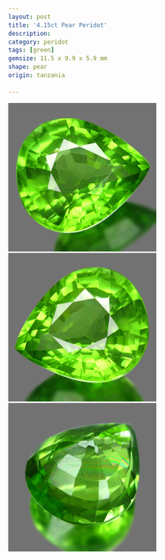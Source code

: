 ```yaml
---
layout: post
title: '4.15ct Pear Peridot'
description: 
category: peridot
tags: [green]
gemsize: 11.5 x 9.9 x 5.9 mm
shape: pear
origin: tanzania

---
```

![Peridot pic 1](/images/4.15-peridot-a.jpg)
![Peridot pic 2](/images/4.15-peridot-b.jpg)
![Peridot pic 3](/images/4.15-peridot-c.jpg)